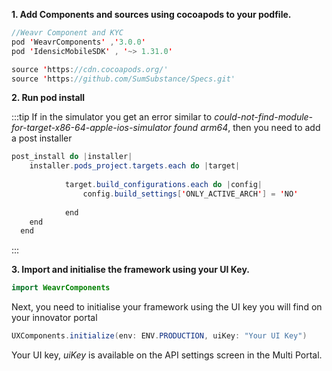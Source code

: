 **1. Add Components and sources using cocoapods to your podfile.**


````java
//Weavr Component and KYC
pod 'WeavrComponents' ,'3.0.0'
pod 'IdensicMobileSDK' , '~> 1.31.0'
````
````java
source 'https://cdn.cocoapods.org/'
source 'https://github.com/SumSubstance/Specs.git'
````

**2. Run pod install**

:::tip
If in the simulator you get an error similar to *could-not-find-module-for-target-x86-64-apple-ios-simulator found arm64*, then you need to add a post installer

````java
post_install do |installer|
    installer.pods_project.targets.each do |target|
        
            target.build_configurations.each do |config|
                config.build_settings['ONLY_ACTIVE_ARCH'] = 'NO'
               
            end
    end
  end
````
:::

**3. Import and initialise the framework using your UI Key.**

````java
import WeavrComponents
````

Next, you need to initialise your framework using the UI key you will find on your innovator portal

````java
UXComponents.initialize(env: ENV.PRODUCTION, uiKey: "Your UI Key")
````

Your UI key, *uiKey* is available on the API settings screen in the Multi Portal.